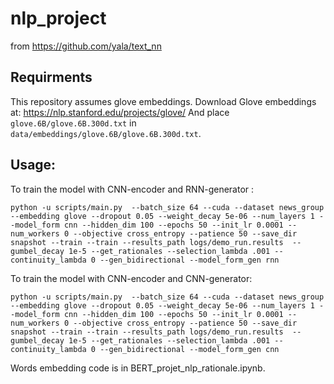 # nlp_project

from https://github.com/yala/text_nn

## Requirments
This repository assumes glove embeddings.
Download Glove embeddings at:  https://nlp.stanford.edu/projects/glove/
And place `glove.6B/glove.6B.300d.txt` in `data/embeddings/glove.6B/glove.6B.300d.txt`.

## Usage: 
To train the model with CNN-encoder and RNN-generator :

```
python -u scripts/main.py  --batch_size 64 --cuda --dataset news_group --embedding glove --dropout 0.05 --weight_decay 5e-06 --num_layers 1 --model_form cnn --hidden_dim 100 --epochs 50 --init_lr 0.0001 --num_workers 0 --objective cross_entropy --patience 50 --save_dir snapshot --train --train --results_path logs/demo_run.results  --gumbel_decay 1e-5 --get_rationales --selection_lambda .001 --continuity_lambda 0 --gen_bidirectional --model_form_gen rnn
```

To train the model with CNN-encoder and CNN-generator:

```
python -u scripts/main.py  --batch_size 64 --cuda --dataset news_group --embedding glove --dropout 0.05 --weight_decay 5e-06 --num_layers 1 --model_form cnn --hidden_dim 100 --epochs 50 --init_lr 0.0001 --num_workers 0 --objective cross_entropy --patience 50 --save_dir snapshot --train --train --results_path logs/demo_run.results  --gumbel_decay 1e-5 --get_rationales --selection_lambda .001 --continuity_lambda 0 --gen_bidirectional --model_form_gen cnn
```

Words embedding code is in BERT_projet_nlp_rationale.ipynb.
